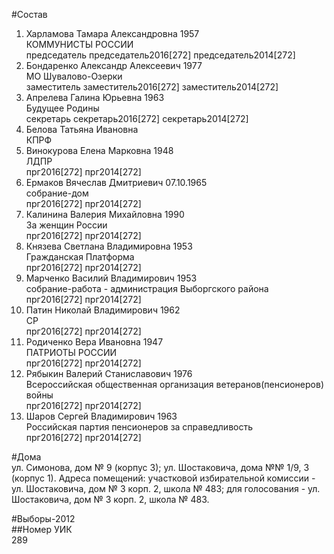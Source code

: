#Состав  
1. Харламова Тамара Александровна 1957  
    КОММУНИСТЫ РОССИИ  
    председатель председатель2016[272] председатель2014[272]  
2. Бондаренко Александр Алексеевич 1977  
    МО Шувалово-Озерки  
    заместитель заместитель2016[272] заместитель2014[272]  
3. Апрелева Галина Юрьевна 1963  
    Будущее Родины  
    секретарь секретарь2016[272] секретарь2014[272]  
4. Белова Татьяна Ивановна  
    КПРФ  
5. Винокурова Елена Марковна 1948  
    ЛДПР  
    прг2016[272] прг2014[272]  
6. Ермаков Вячеслав Дмитриевич 07.10.1965  
    собрание-дом  
    прг2016[272] прг2014[272]  
7. Калинина Валерия Михайловна 1990  
    За женщин России  
    прг2016[272] прг2014[272]  
8. Князева Светлана Владимировна 1953  
    Гражданская Платформа  
    прг2016[272] прг2014[272]  
9. Марченко Василий Владимирович 1953  
    собрание-работа - администрация Выборгского района  
    прг2016[272] прг2014[272]  
10. Патин Николай Владимирович 1962  
    СР  
    прг2016[272] прг2014[272]  
11. Родиченко Вера Ивановна 1947  
    ПАТРИОТЫ РОССИИ  
    прг2016[272] прг2014[272]  
12. Рябыкин Валерий Станиславович 1976  
    Всероссийская общественная организация ветеранов(пенсионеров) войны  
    прг2016[272] прг2014[272]  
13. Шаров Сергей Владимирович 1963  
    Российская партия пенсионеров за справедливость  
    прг2016[272] прг2014[272]  
  
#Дома  
ул. Симонова, дом № 9 (корпус 3); ул. Шостаковича, дома №№ 1/9, 3 (корпус 1). Адреса помещений: участковой избирательной комиссии - ул. Шостаковича, дом № 3 корп. 2, школа № 483; для голосования - ул. Шостаковича, дом № 3 корп. 2, школа № 483.  
  
#Выборы-2012  
##Номер УИК  
289  
